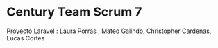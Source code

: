 # Century Team Scrum 7
 Proyecto Laravel :
 Laura Porras ,
 Mateo Galindo,
 Christopher Cardenas,
 Lucas Cortes
